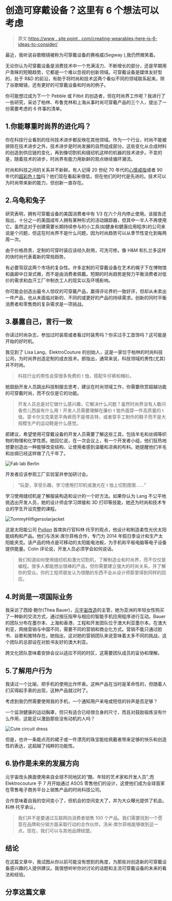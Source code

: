 # 创造可穿戴设备？这里有 6 个想法可以考虑

> 原文:[https://www . site point . com/creating-wearables-here-is-6-ideas-to-consider/](https://www.sitepoint.com/creating-wearables-here-are-6-ideas-to-consider/)

最近，我听说谷歌眼镜被称为可穿戴设备的赛格威(Segway ),我仍然微笑着。

无论你认为可穿戴设备是消费技术中一个充满活力、不断增长的部分，还是早期用户青睐的短期趋势，它都是一个难以忽视的创新领域。可穿戴设备是媒体友好型的，处于 R&D 的前沿，有助于将时尚和技术这两个看似不同的领域联系起来。除了谷歌眼镜，还有更好的可穿戴设备和时尚的例子。

你可能想过成为下一个 Pebble 或 Fitbit 的创造者，但在时尚界工作呢？我进行了一些研究，采访了柏林、布鲁克林和上海从事时尚可穿戴产品的三个人，提出了一份需要考虑的 6 件事的清单。

## 1.你能尊重时尚界的进化吗？

你在科技行业看到的任何技术进步都反映在其他领域。作为一个行业，时尚不能被排除在技术进步之外，技术进步是时尚发展的自然组成部分。这些变化从合成材料的创造到供应链的变化，再到像切割机和缝纫机这样的机器的技术进步。不变的是，随着技术的进步，时尚界有能力用新鲜的观点继续循环潮流。

时尚和科技之间的关系并不新鲜。有人记得 20 世纪 70 年代的[心情戒指](https://en.wikipedia.org/wiki/Mood_ring)或者 90 年代的[超彩色 t 恤](http://community.seattletimes.nwsource.com/archive/?date=19910424&slug=1279344)吗？他们现在看起来很低，但在他们的时代是先进的。技术可以为时尚带来新的能力，但创新一直存在。

## 2.乌龟和兔子

研究表明，拥有可穿戴设备的美国消费者中有 1/3 在六个月内停止使用。该报告还指出，十分之一的美国成年人拥有某种形式的活动跟踪器，但其中一半人不再使用它。虽然这对于创建需要长期持续参与的小工具(如健身和健康应用程序)的公司来说是个问题，但这在时尚界不是什么问题，因为时尚趋势可以从季节性变化到每两周一次。

由于价格昂贵，定制的可穿时装应该经久耐用，可洗可修。像 H&M 和扎兰多这样的快时尚代表着新的常规趋势。

有必要驾驭这两个市场的复杂性。许多定制的可穿戴设备在艺术的幌子下在博物馆和画廊中日渐式微，而不是由消费者佩戴。短期的时尚趋势是努力平衡消费者对低价的需求和血汗工厂中制衣工人的现实以及环境影响。

你可能会创造出最令人惊叹的可穿戴产品，赢得评论界的一致好评，但却从未卖出一件产品，也从未面临对新的、不同的或更好的产品的持续需求。创新的同时平衡消费者和零售商的复杂需求是一项挑战。

## 3.暴露自己，言行一致

你读过时尚杂志，参加过时装周或者看过时装秀吗？你买过手工首饰吗？这可能是开始的好时机。

我见到了 Lisa Lang，ElektroCouture 的创始人，这是一家位于柏林的时尚科技公司，为时尚界创造定制的成衣技术。郎指出，通常来说，科技领域的男性(尤其)并不时尚。

> 科技行业的男性会穿很多免费的 t 恤，搭配牛仔裤和帽衫。

她鼓励开发人员跳出科技制服去思考，建议在时尚领域工作，你需要欣赏超越功能的可穿戴时尚，而不仅仅是它的功能。

> 开发人员总是对它做什么感兴趣，它解决什么问题？虽然时尚界没有人敢问香奈儿西装有什么用！开发人员需要理解在廉价 t 恤外面穿一件高质量的 t 恤，穿卡尔文克莱恩平角裤而不是塔吉特，或者穿手工制作的鞋子而不是大规模生产的运动鞋是什么感觉。

郎建议，希望使用可穿戴设备的开发人员需要了解这些工具，包括羊毛和丝绸等织物的物理和化学性质。她回忆说，在一次会议上，有一个开发者小组，他们狂热地想要创造出一种能够改变结构、让使用者感到温暖和凉爽的布料。她提醒他们羊毛和丝绸已经这样做了几千年了。

![Fab lab Berlin](../Images/b91c9acf86e8bb10f1944bc854b758e3.png)

开发者应该参观工厂实验室并参加研讨会。

> <q>玩耍，享受乐趣，学习使用打印机或激光在 t 恤上切割图案……</q>

学习使用缝纫机是了解服装构造和设计的一个好方法。如果你认为 Lang 不公平地挑选出开发人员，她的设计师会学习焊接和 3D 打印等技能，她还为时尚和技术专业的学生开设完整的课程。

![TommyHilfigersolarjacket](../Images/d8146e70f7d3a96dbfb365adc3586d8a.png)

这是太阳能公司 [Pvilion](http://www.pvilion.com/) 首席执行官科林·托亨的观点，他设计和制造柔性光伏太阳能结构和产品。他们与汤米·席尔菲格合作，专门为 2014 年假日季设计和生产太阳能夹克。该产品的特点是可移动的太阳能电池板，为手机和平板电脑等电子设备提供能量。Colin 评论说，开发人员必须学会如何说话。

> 我们知道如何使用缝纫机和激光切割机，了解制造业和时尚界，而不仅仅是编程。很多人都能想出很棒的产品，但你需要建立强大的时尚关系，并了解你的受众。你的工程师朋友认为很酷的东西不会从设计师那里得到同样的回应。

## 4.时尚是一项国际业务

我采访了西娅·鲍尔(Thea Bauer)，[元宇宙改造](http://www.metaversemakeovers.com/)的主管，她为亚洲的年轻女性购买了一种新的交流方式，通过按压指甲与相应的智能手机应用程序进行互动。Bauer 的团队分布在墨尔本、上海和香港，工程和开发团队位于澳大利亚墨尔本。在澳大利亚，网络营销与中国不同，需要不同的营销和商业化方式。营销不能只通过脸书、谷歌和推特存在。她指出，这对她的营销团队来说意味着太多不同的挑战，这个团队的总部设在对脸书友好的澳大利亚。

跨文化团队意味着安排会议以适应不同的时区，这需要团队成员的妥协和理解。

## 5.了解用户行为

我读过一个比喻，把手机的使用比作怀表。这种产品在当时是革命性的，但随着人们买得起手表的出现，这种产品就过时了。

考虑到我仍然需要使用我的手机，一个通知用户来电或短信的铃声是否足够？

一个监测健康的运动胸罩，但只有适合已经很合身的尺寸，而且对鼓励锻炼没有什么作用，这能足以激励那些没有动机的人吗？

![Cute circuit dress](../Images/35ee7fce4df0a5434a8960865e8df6dc.png)

但是，也许一条能点亮的裙子或一件漂亮的珠宝能给佩戴者带来足够的快乐和创造性的表达，这超越了纯粹的功能性。

## 6.协作是未来的发展方向

元宇宙改头换面使用来自全球不同地区的<q>酷、年轻的艺术家和开发人员</q>,而 Elektrocouture 于 7 月开始通过 ASOS 零售他们的设计，这使他们成为全球首家在零售电子商务平台上销售产品的时尚科技公司。

合作意味着自我的空间变小了，但机会的空间变大了，并为大众曝光提供了机会。科林·托亨承认，

> 我们并不是要通过互联网向消费者销售 100 个产品。我们需要找到一个愿意在品牌和分销方面采取行动的合作伙伴。汤米·席尔菲格能够做到这一点。现在，我们可以与其他品牌结盟。

## 结论

在这篇文章中，我试图从你以前可能没有想到的角度，为那些对创造新的可穿戴设备感兴趣的人提供建议。我很想听听你对讨论的话题和主流可穿戴设备的未来的看法和经验。

## 分享这篇文章